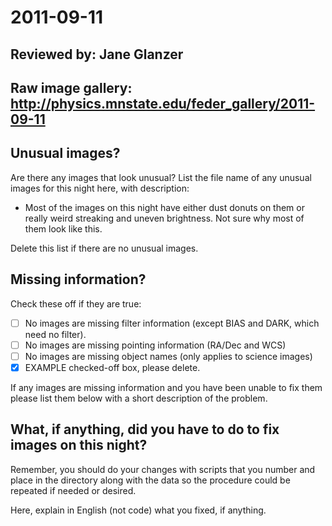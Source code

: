 # 2011-09-11

## Reviewed by:   Jane Glanzer

## Raw image gallery: http://physics.mnstate.edu/feder_gallery/2011-09-11

## Unusual images?

Are there any images that look unusual? List the file name of any unusual images for this night here, with description:

+ Most of the images on this night have either dust donuts on them or really weird streaking and uneven brightness. Not sure why most of them look like this.


Delete this list if there are no unusual images.

## Missing information?

Check these off if they are true:

- [ ] No images are missing filter information (except BIAS and DARK, which need no filter).
- [ ] No images are missing pointing information (RA/Dec and WCS)
- [ ] No images are missing object names (only applies to science images)
- [x] EXAMPLE checked-off box, please delete.

If any images are missing information and you have been unable to fix them please list
them below with a short description of the problem.

## What, if anything, did you have to do to fix images on this night?

Remember, you should do your changes with scripts that you number and place in the
directory along with the data so the procedure could be repeated if needed or
desired.

Here, explain in English (not code) what you fixed, if anything.
